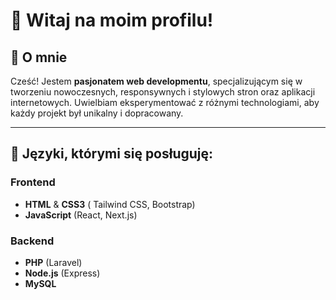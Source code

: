 

# 👋 Witaj na moim profilu!

## 🌟 O mnie  
Cześć! Jestem **pasjonatem web developmentu**, specjalizującym się w tworzeniu nowoczesnych, responsywnych i stylowych stron oraz aplikacji internetowych. Uwielbiam eksperymentować z różnymi technologiami, aby każdy projekt był unikalny i dopracowany.

---

## 🔧 Języki, którymi się posługuję:  
### Frontend  
- **HTML** & **CSS3** ( Tailwind CSS, Bootstrap)  
- **JavaScript** (React, Next.js)  

### Backend  
- **PHP** (Laravel)
- **Node.js** (Express)  
- **MySQL**
